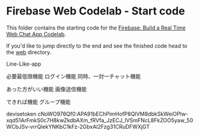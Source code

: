 # Firebase Web Codelab - Start code

This folder contains the starting code for the [Firebase: Build a Real Time Web Chat App Codelab](https://codelabs.developers.google.com/codelabs/firebase-web/).

If you'd like to jump directly to the end and see the finished code head to the [web](../web) directory.

Line-Like-app

必要最低限機能
ログイン機能
同時、一対一チャット機能

あった方がいい機能
画像送信機能


できれば機能
グループ機能


devisetoken
cNoWO976Qf0:APA91bEChPimHofP8QIVM8dbkSkWeiOPlw-xqd51ArFmkS0c7H8kwZkdbAXm_fRVfa_JzECJ_IVSmFNcL8FkZOO5yaw_50WCbJSv-vrrQiekYNKbC1kFz-2GbxAl2Fzg31CRuDFWXjGT
